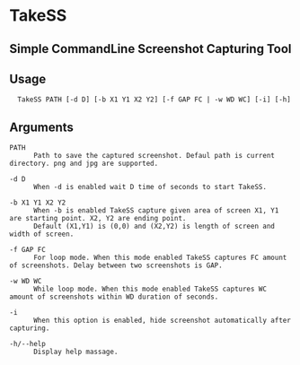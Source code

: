 # TakeSS

## Simple CommandLine Screenshot Capturing Tool

## Usage

      TakeSS PATH [-d D] [-b X1 Y1 X2 Y2] [-f GAP FC | -w WD WC] [-i] [-h]

## Arguments

```
PATH
      Path to save the captured screenshot. Defaul path is current directory. png and jpg are supported.

-d D
      When -d is enabled wait D time of seconds to start TakeSS.

-b X1 Y1 X2 Y2
      When -b is enabled TakeSS capture given area of screen X1, Y1 are starting point. X2, Y2 are ending point.
      Default (X1,Y1) is (0,0) and (X2,Y2) is length of screen and width of screen. 

-f GAP FC
      For loop mode. When this mode enabled TakeSS captures FC amount of screenshots. Delay between two screenshots is GAP.

-w WD WC
      While loop mode. When this mode enabled TakeSS captures WC amount of screenshots within WD duration of seconds.

-i
      When this option is enabled, hide screenshot automatically after capturing.

-h/--help
      Display help massage.
```
